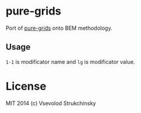 # pure-grids

Port of [pure-grids](http://purecss.io/grids/) onto BEM methodology.

## Usage

`1-1` is modificator name and `lg` is modificator value.

# License

MIT 2014 (c) Vsevolod Strukchinsky
